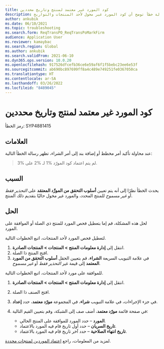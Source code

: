 ```yaml
---
title: كود المورد غير معتمد لمنتج وتاريخ محددين
description: عند محاولة تأكيد أمر مخطط أو إضافة بند إلى أمر شراء، فإنك تتلقى رسالة خطأ توضح أن كود المورد غير مخول لأحد المنتجات والتواريخ.
author: ankubik
ms.date: 06/10/2021
ms.topic: troubleshooting
ms.search.form: ReqTransPO_ReqTransPoMarkFirm
audience: Application User
ms.reviewer: kamaybac
ms.search.region: Global
ms.author: ankubik
ms.search.validFrom: 2021-06-10
ms.dyn365.ops.version: 10.0.20
ms.openlocfilehash: 917526dfcefb36ce6e59af6f1f5bebc23ee6e53f
ms.sourcegitcommit: ab690bc897699ff8a4c489e749251fe0367050ca
ms.translationtype: HT
ms.contentlocale: ar-SA
ms.lasthandoff: 03/26/2022
ms.locfileid: "8489045"
---
```

# <a name="vendor-code-isnt-authorized-for-a-specific-product-and-date"></a>كود المورد غير معتمد لمنتج وتاريخ محددين

رمز الخطأ: SYP4881415

## <a name="symptoms"></a>العلامات

عند محاولة تأكيد أمر مخطط أو إضافة بند إلى أمر الشراء، تظهر رسالة الخطأ التالية:

> لم يتم اعتماد كود المورّد  %1 لـ %2 على %3.

## <a name="cause"></a>السبب

يحدث الخطأ نظرًا إلى أنه يتم تعيين **أسلوب التحقق من المورِّد المعتمَد** على *التحذير فقط* أو *غير مسموح* للمنتج المحدد، والمورد غير مخول حاليًا بتقديم ذلك المنتج.

## <a name="resolution"></a>الحل

لحل هذه المشكلة، قم إما بتعطيل فحص المورد للمنتج ذي الصلة أو الموافقة على المورد.

لتعطيل فحص المورد لأحد المنتجات، اتبع الخطوات التالية.

1. انتقل إلى **إدارة معلومات المنتج‬ \> المنتجات \> المنتجات الصادرة**.
1. افتح المنتج ذا الصلة.
1. في علامة التبويب السريعة **الشراء**، قم بتعيين الحقل **أسلوب التحقق من المورد المعتمد** إلى قيمة غير *التحذير فقط* أو *غير مسموح*.

للموافقة على مورد لأحد المنتجات، اتبع الخطوات التالية.

1. انتقل إلى **إدارة معلومات المنتج‬ \> المنتجات \> المنتجات الصادرة**.
1. افتح الصنف ذا الصلة.
1. في جزء الإجراءات، في علامة التبويب **شراء**، في المجموعة **مورّد معتمد**، حدد **إعداد**.
1. في صفحة قائمة **مورّد معتمد**، أضف صف إلى الشبكة، وقم بتعيين القيم التالية:

    - **المورد** – حدد المورد للموافقة على المنتج الحالي.
    - **تاريخ السريان** – حدد أول تاريخ قام فيه المورد بالاعتماد.
    - **تاريخ انتهاء الصلاحية** – حدد آخر تاريخ قام فيه المورد بالاعتماد.

لمزيد من المعلومات، راجع [اعتماد الموردين لمنتجات محددة](../../procurement/tasks/approve-vendors-specific-products.md).
